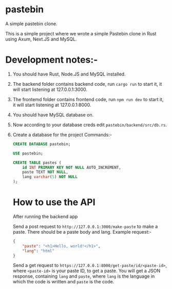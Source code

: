 # pastebin
A simple pastebin clone.

This is a simple project where we wrote a simple Pastebin clone in Rust using Axum, Next.JS and MySQL.

# Development notes:-
1. You should have Rust, Node.JS and MySQL installed.

2. The backend folder contains backend code, run `cargo run` to  start it, it will start listening at 127.0.0.1:3000.

3. The frontemd folder contains frontend code, run `npm run dev` to start it, it will start listening at 127.0.0.1:8000.

4. You should have MySQL database on.

5. Now according to your database creds edit `pastebin/backend/src/db.rs`.

6. Create a database for the project
   Commands:-
   ```sql
   CREATE DATABASE pastebin;

   USE pastebin;

   CREATE TABLE pastes (
       id INT PRIMARY KEY NOT NULL AUTO_INCREMENT,
       paste TEXT NOT NULL,
       lang varchar(5) NOT NULL
   );
   ```


   # How to use the API
   After running the backend app

   Send a post request to `http://127.0.0.1:3000/make-paste` to make a paste. There should be a paste body and lang.
   Example request:-
   ```json
   {
       "paste": "<h1>Hello, world!</h1>",
       "lang": "html"
   }
   ```


   Send a get request to `https://127.0.0.1:8000/get-paste/id/<paste-id>`, where `<paste-id>` is your paste ID, to get a paste. You will get a JSON response, containing `lang` and `paste`, where `lang` is the language in which the code is written and `paste` is the code.
